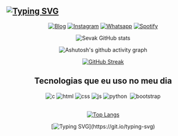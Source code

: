 ## [![Typing SVG](https://readme-typing-svg.herokuapp.com?font=Fira+Code&weight=300&size=50&duration=4000&pause=1000&color=00ffb2&center=true&vCenter=true&random=false&width=1000&lines=Olá!%2C+meu+nome+é+Arthur+Costa;Mais+conhecido+como+SEVAK🖐️;Tenho+18+anos;Cursando+Ciencia+da+Computação;Seja+bem+vindo%3A)](https://git.io/typing-svg)

<div align="center">
   
[![Blog](https://img.shields.io/website?label=sevak.com&style=for-the-badge&url=https://portfolio-sevaks-projects-d796dcfd.vercel.app/)](https://portfolio-sevaks-projects-d796dcfd.vercel.app/)
[![Instagram](https://img.shields.io/badge/Instagram-E4405F?style=for-the-badge&logo=instagram&logoColor=white)](https://www.instagram.com/sevaksons/)
[![Whatsapp](https://img.shields.io/badge/WhatsApp-25D366?style=for-the-badge&logo=whatsapp&logoColor=white)](https://wa.me/5531997319966?text=Olá,%20me%20interessei%20sobre%20seu%20github%20e%20gostaria%20de%20fazer%20um%20orçamento!)
[![Spotify](https://img.shields.io/badge/Spotify-1ED760?&style=for-the-badge&logo=spotify&logoColor=white)](https://open.spotify.com/user/0x91h3ohtq5mrfp886yrr9c01?si=2a1cceb5476f4b10)


![Sevak GitHub stats](https://github-readme-stats.vercel.app/api?username=sevak19&show_icons=true&theme=gotham&count_private=true)


<div align="center" >
   
![Ashutosh's github activity graph](https://ssr-contributions-svg.vercel.app/_/sevak19?chart=3dbar&gap=0.6&scale=2&flatten=2&animation=wave&animation_duration=2&animation_delay=0.05&animation_amplitude=20&animation_frequency=0.5&animation_wave_center=10_0&format=svg&weeks=30&theme=gotham) 

</div>

<div align="center">
  
[![GitHub Streak](https://github-readme-streak-stats.herokuapp.com?user=sevak19&theme=gotham&locale=pt_BR&date_format=n%2Fj%5B%2FY%5D&card_width=900)](https://git.io/streak-stats)

</div>

## Tecnologias que eu uso no meu dia

<div style="display: inline_block">
  <img align="center" alt="c" src="https://img.shields.io/badge/C-00599C?style=for-the-badge&logo=c&logoColor=white" />
  <img align="center" alt="html" src="https://img.shields.io/badge/HTML-239120?style=for-the-badge&logo=html5&logoColor=white" />
  <img align="center" alt="css" src="https://img.shields.io/badge/CSS-239120?&style=for-the-badge&logo=css3&logoColor=white" />
  <img align="center" alt="js" src="https://img.shields.io/badge/JavaScript-F7DF1E?style=for-the-badge&logo=javascript&logoColor=black" />
  <img align="center" alt="python" src="https://img.shields.io/badge/Python-3776AB?style=for-the-badge&logo=python&logoColor=white" />
  <img align="center" alt="" src="https://img.shields.io/badge/VSCode-563D7C?style=for-the-badge&logo=VSCode&logoColor=white" />
  <img align="center" alt="bootstrap" src="https://img.shields.io/badge/Bootstrap-563D7C?style=for-the-badge&logo=bootstrap&logoColor=white" />
</div><br/>



[![Top Langs](https://github-readme-stats.vercel.app/api/top-langs/?username=sevak19&layout=compact&theme=gotham)](https://github.com/sevak19/github-readme-stats)

[![Typing SVG](https://readme-typing-svg.herokuapp.com?font=Fira+Code&weight=300&size=50&duration=4000&pause=1000&color=00ffb2&center=true&vCenter=true&random=false&width=1000&lines=Obrigado!;)](https://git.io/typing-svg)

</div>
